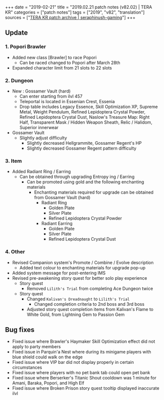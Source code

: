 +++
date = "2019-02-21"
title = "2019.02.21 patch notes (v82.02) | TERA KR"
categories = ["patch notes"]
tags = ["2019", "v82", "translation"]
sources = ["[TERA KR patch archive | seraphinush-gaming](/ko/patch/2019/v82-02)"]
+++

## Update

### **1.** Popori Brawler
- Added new class [Brawler] to race Popori
  - Can be raced changed to Popori after March 28th
- Expanded character limit from 21 slots to 22 slots

### **2.** Dungeon
- New : Gossamer Vault (hard)
  - Can enter starting from ilvl 457
  - Teleportal is located in Essenian Crest, Essenia
  - Drop table includes Legacy Essence, Skill Optimization XP, Supreme Metal, Weight Pendulum, Refined Lepidoptera Crystal Powder, Refined Lepidoptera Crystal Dust, Naslow's Treasure Map: Right Half, Transparent Mask / Hidden Weapon Sheath, Relic / Halidom, Superior innerwear
- Gossamer Vault
  - Slightly adjust difficulty
    - Slightly decreased Hellgrammite, Gossamer Regent's HP
    - Slightly decreased Gossamer Regent pattern difficulty

### **3.** Item
- Added Radiant Ring / Earring
  - Can be obtained through upgrading Entropy ing / Earring
    - Can be promoted using gold and the following enchanting materials
      - Enchanting materials required for upgrade can be obtained from Gossamer Vault (hard)
        - Radiant Ring
          - Golden Plate
          - Silver Plate
          - Refined Lepidoptera Crystal Powder
        - Radiant Earring
          - Golden Plate
          - Silver Plate
          - Refined Lepidoptera Crystal Dust

### **4.** Other
- Revised Companion system's Promote / Combine / Evolve description
  - Added text colour to enchanting materials for upgrade pop-up
- Added system message for post-entering IMS
- Revised pre-awakening story quest for better solo play experience
  - Story quest
    - Removed `Lilith's Trial` from completing Ace Dungeon twice
  - Story quest
    - Changed `Kalivan's Dreadnaught` to `Lilith's Trial`
      - Changed completion criteria to 2nd boss and 3rd boss
    - Adjusted story quest completion items from Kalivan's Flame to White Gold, from Lightning Gem to Passion Gem

## Bug fixes

- Fixed issue where Brawler's Haymaker Skill Optimization effect did not apply to party members
- Fixed issue in Parquin'a Nest where during its minigame players with blue shield could walk on the edge
- Fixed issue where VIP bar did not display properly in certain circumstances
- Fixed issue where players with no pet bank tab could open pet bank
- Fixed issue where Berserker's Titanic Shout cooldown was 1 minute for Amani, Baraka, Popori, and High Elf
- Fixed issue where Broken Prison story quest tooltip displayed inaccurate ilvl
